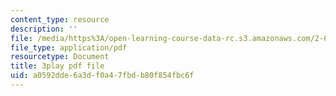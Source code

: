 ```yaml
---
content_type: resource
description: ''
file: /media/https%3A/open-learning-course-data-rc.s3.amazonaws.com/2-627-fundamentals-of-photovoltaics-fall-2013/a0592dde6a3df0a47fbdb80f854fbc6f_uLbqhIp3ahc.pdf
file_type: application/pdf
resourcetype: Document
title: 3play pdf file
uid: a0592dde-6a3d-f0a4-7fbd-b80f854fbc6f
---
```

